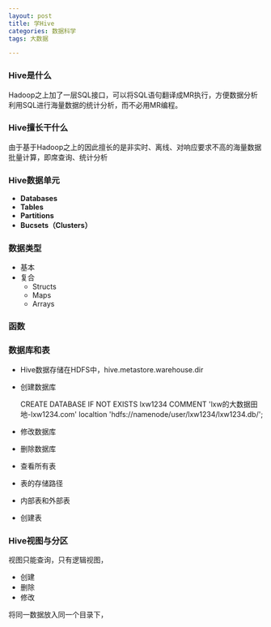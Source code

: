 ```yaml
---
layout: post
title: 学Hive
categories: 数据科学
tags: 大数据

---
```


### Hive是什么 ###

Hadoop之上加了一层SQL接口，可以将SQL语句翻译成MR执行，方便数据分析利用SQL进行海量数据的统计分析，而不必用MR编程。

### Hive擅长干什么 ###

由于基于Hadoop之上的因此擅长的是非实时、离线、对响应要求不高的海量数据批量计算，即席查询、统计分析

### Hive数据单元 ###

- **Databases**
- **Tables**
- **Partitions**
- **Bucsets（Clusters）**

### 数据类型 ###

- 基本
- 复合
	- Structs
	- Maps
	- Arrays

### 函数 ###

### 数据库和表 ###

- Hive数据存储在HDFS中，hive.metastore.warehouse.dir
- 创建数据库

	CREATE DATABASE IF NOT EXISTS lxw1234
	COMMENT 'lxw的大数据田地-lxw1234.com'
	localtion 'hdfs://namenode/user/lxw1234/lxw1234.db/';

- 修改数据库

- 删除数据库
- 查看所有表
- 表的存储路径
- 内部表和外部表
- 创建表

### Hive视图与分区 ###

视图只能查询，只有逻辑视图，

- 创建
- 删除
- 修改

将同一数据放入同一个目录下，